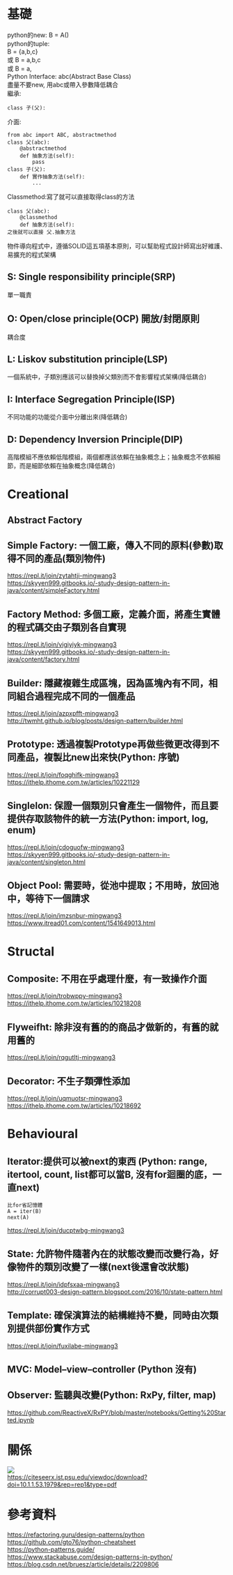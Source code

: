 # 基礎
python的new: B = A()  
python的tuple:  
B = {a,b,c}  
或 B = a,b,c    
或 B = a,  
Python Interface: abc(Abstract Base Class)    
盡量不要new, 用abc或帶入參數降低耦合  
繼承: 
```
class 子(父):  
```
介面:  
```
from abc import ABC, abstractmethod  
class 父(abc):
    @abstractmethod
    def 抽象方法(self):
        pass  
class 子(父):
    def 實作抽象方法(self):
        ...
```
Classmethod:寫了就可以直接取得class的方法
```
class 父(abc):
    @classmethod
    def 抽象方法(self):
之後就可以直接 父.抽象方法  
```
物件導向程式中，遵循SOLID這五項基本原則，可以幫助程式設計師寫出好維護、易擴充的程式架構  
## S: Single responsibility principle(SRP) 
單一職責  
## O: Open/close principle(OCP) 開放/封閉原則
耦合度  
## L: Liskov substitution principle(LSP)
一個系統中，子類別應該可以替換掉父類別而不會影響程式架構(降低耦合)  
## I: Interface Segregation Principle(ISP)
不同功能的功能從介面中分離出來(降低耦合)  
## D: Dependency Inversion Principle(DIP)
高階模組不應依賴低階模組，兩個都應該依賴在抽象概念上；抽象概念不依賴細節，而是細節依賴在抽象概念(降低耦合)  

# Creational
## Abstract Factory
## Simple Factory: 一個工廠，傳入不同的原料(參數)取得不同的產品(類別物件)    
https://repl.it/join/zytahtji-mingwang3  
https://skyyen999.gitbooks.io/-study-design-pattern-in-java/content/simpleFactory.html  
## Factory Method: 多個工廠，定義介面，將產生實體的程式碼交由子類別各自實現
https://repl.it/join/vigiyiyk-mingwang3  
https://skyyen999.gitbooks.io/-study-design-pattern-in-java/content/factory.html  
## Builder: 隱藏複雜生成區塊，因為區塊內有不同，相同組合過程完成不同的一個產品  
https://repl.it/join/azpxpfft-mingwang3  
http://twmht.github.io/blog/posts/design-pattern/builder.html  
## Prototype: 透過複製Prototype再做些微更改得到不同產品，複製比new出來快(Python: 序號)  
https://repl.it/join/foqghifk-mingwang3  
https://ithelp.ithome.com.tw/articles/10221129  
## Singlelon: 保證一個類別只會產生一個物件，而且要提供存取該物件的統一方法(Python: import, log, enum)  
https://repl.it/join/cdoguofw-mingwang3  
https://skyyen999.gitbooks.io/-study-design-pattern-in-java/content/singleton.html  
## Object Pool: 需要時，從池中提取；不用時，放回池中，等待下一個請求
https://repl.it/join/imzsnbur-mingwang3  
https://www.itread01.com/content/1541649013.html  


# Structal
## Composite: 不用在乎處理什麼，有一致操作介面
https://repl.it/join/trobwppy-mingwang3  
https://ithelp.ithome.com.tw/articles/10218208  
## Flyweifht: 除非沒有舊的的商品才做新的，有舊的就用舊的  
https://repl.it/join/rqgutltj-mingwang3
## Decorator: 不生子類彈性添加 
https://repl.it/join/uqmuotsr-mingwang3  
https://ithelp.ithome.com.tw/articles/10218692  


# Behavioural
## Iterator:提供可以被next的東西 (Python: range, itertool, count, list都可以當B, 沒有for迴圈的底，一直next)
```
比for省記憶體  
A = iter(B)
next(A)
```
https://repl.it/join/ducptwbg-mingwang3  
## State: 允許物件隨著內在的狀態改變而改變行為，好像物件的類別改變了一樣(next後還會改狀態) 
https://repl.it/join/idpfsxaa-mingwang3  
http://corrupt003-design-pattern.blogspot.com/2016/10/state-pattern.html  
## Template: 確保演算法的結構維持不變，同時由次類別提供部份實作方式  
https://repl.it/join/fuxilabe-mingwang3  
## MVC: Model–view–controller   (Python 沒有)
## Observer: 監聽與改變(Python: RxPy, filter, map)  
https://github.com/ReactiveX/RxPY/blob/master/notebooks/Getting%20Started.ipynb  

# 關係
![](pics/UML.PNG)  
https://citeseerx.ist.psu.edu/viewdoc/download?doi=10.1.1.53.1979&rep=rep1&type=pdf  

# 參考資料
https://refactoring.guru/design-patterns/python  
https://github.com/gto76/python-cheatsheet  
https://python-patterns.guide/  
https://www.stackabuse.com/design-patterns-in-python/  
https://blog.csdn.net/bruesz/article/details/2209806  
